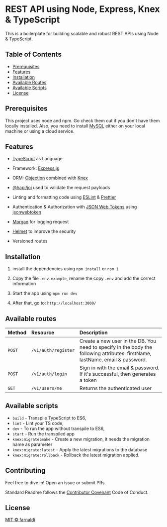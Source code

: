 # REST API using Node, Express, Knex & TypeScript

This is a boilerplate for building scalable and robust REST APIs using Node & TypeScript.

## Table of Contents

- [Prerequisites](#prerequisites)
- [Features](#features)
- [Installation](#installation)
- [Available Routes](#available-routes)
- [Available Scripts](#available-scripts)
- [License](#license)

## Prerequisites

This project uses node and npm. Go check them out if you don't have them locally installed. Also, you need to install [MySQL](https://www.mysql.com/) either on your local machine or using a cloud service.

## Features

- [TypeScript](https://www.typescriptlang.org/) as Language

- Framework: [Express.js](https://expressjs.com/)

- ORM: [Objection](https://vincit.github.io/objection.js/) combined with [Knex](http://knexjs.org/)

- [@hapi/joi](https://www.npmjs.com/package/@hapi/joi) used to validate the request payloads

- Linting and formatting code using [ESLint](https://eslint.org/) & [Prettier](https://prettier.io/)

- Authentication & Authorization with [JSON Web Tokens](https://jwt.io/) using [jsonwebtoken](https://www.npmjs.com/package/jsonwebtoken)

- [Morgan](https://github.com/expressjs/morgan) for logging request

- [Helmet](https://helmetjs.github.io/) to improve the security

- Versioned routes

## Installation

1. install the dependencies using `npm install` or `npm i`

2. Copy the file `.env.example`, rename the copy `.env` and add the correct information

3. Start the app using `npm run dev`

4. After that, go to: `http://localhost:3000/`

## Available routes

| Method   | Resource               | Description                                                                                                                                 |
| :------- | :----------------------| :------------------------------------------------------------------------------------------------------------------------------------------ |
| `POST`   | `/v1/auth/register`    | Create a new user in the DB. You need to specify in the body the following attributes: firstName, lastName, email & password.               |
| `POST`   | `/v1/auth/login`       | Sign in with the email & password. If it's successful, then generates a token                                                               |
| `GET`    | `/v1/users/me`         | Returns the authenticated user

## Available scripts

- `build` - Transpile TypeScript to ES6,
- `lint` - Lint your TS code,
- `dev` - To run the app without transpile to ES6,
- `start` - Run the transpiled app
- `knex:migrate:make` - Create a new migration, it needs the migration name as parameter
- `knex:migrate:latest` - Apply the latest migrations to the database
- `knex:migrate:rollback` - Rollback the latest migration applied.

## Contributing

Feel free to dive in! Open an issue or submit PRs.

Standard Readme follows the [Contributor Covenant](https://www.contributor-covenant.org/version/1/3/0/) Code of Conduct.

## License
[MIT © farnaldi](https://github.com/farnaldi/node-rest-api-boilerplate/blob/master/LICENSE)
